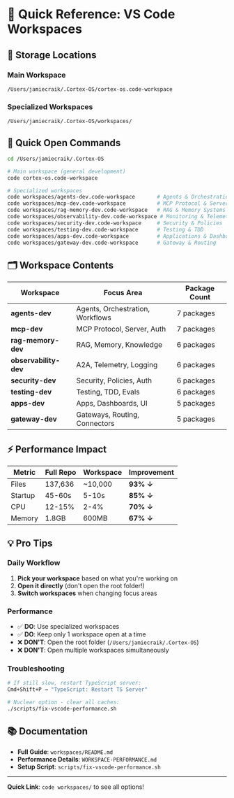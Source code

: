 # 🚀 Quick Reference: VS Code Workspaces

## 📍 Storage Locations

### Main Workspace
```
/Users/jamiecraik/.Cortex-OS/cortex-os.code-workspace
```

### Specialized Workspaces
```
/Users/jamiecraik/.Cortex-OS/workspaces/
```

## 🎯 Quick Open Commands

```bash
cd /Users/jamiecraik/.Cortex-OS

# Main workspace (general development)
code cortex-os.code-workspace

# Specialized workspaces
code workspaces/agents-dev.code-workspace       # Agents & Orchestration
code workspaces/mcp-dev.code-workspace          # MCP Protocol & Server
code workspaces/rag-memory-dev.code-workspace   # RAG & Memory Systems
code workspaces/observability-dev.code-workspace # Monitoring & Telemetry
code workspaces/security-dev.code-workspace     # Security & Policies
code workspaces/testing-dev.code-workspace      # Testing & TDD
code workspaces/apps-dev.code-workspace         # Applications & Dashboards
code workspaces/gateway-dev.code-workspace      # Gateway & Routing
```

## 🗂️ Workspace Contents

| Workspace | Focus Area | Package Count |
|-----------|------------|---------------|
| **agents-dev** | Agents, Orchestration, Workflows | 7 packages |
| **mcp-dev** | MCP Protocol, Server, Auth | 7 packages |
| **rag-memory-dev** | RAG, Memory, Knowledge | 6 packages |
| **observability-dev** | A2A, Telemetry, Logging | 6 packages |
| **security-dev** | Security, Policies, Auth | 6 packages |
| **testing-dev** | Testing, TDD, Evals | 6 packages |
| **apps-dev** | Apps, Dashboards, UI | 5 packages |
| **gateway-dev** | Gateways, Routing, Connectors | 5 packages |

## ⚡ Performance Impact

| Metric | Full Repo | Workspace | Improvement |
|--------|-----------|-----------|-------------|
| Files | 137,636 | ~10,000 | **93% ↓** |
| Startup | 45-60s | 5-10s | **85% ↓** |
| CPU | 12-15% | 2-4% | **70% ↓** |
| Memory | 1.8GB | 600MB | **67% ↓** |

## 💡 Pro Tips

### Daily Workflow
1. **Pick your workspace** based on what you're working on
2. **Open it directly** (don't open the root folder!)
3. **Switch workspaces** when changing focus areas

### Performance
- ✅ **DO**: Use specialized workspaces
- ✅ **DO**: Keep only 1 workspace open at a time
- ❌ **DON'T**: Open the root folder (`/Users/jamiecraik/.Cortex-OS`)
- ❌ **DON'T**: Open multiple workspaces simultaneously

### Troubleshooting
```bash
# If still slow, restart TypeScript server:
Cmd+Shift+P → "TypeScript: Restart TS Server"

# Nuclear option - clear all caches:
./scripts/fix-vscode-performance.sh
```

## 📚 Documentation

- **Full Guide**: `workspaces/README.md`
- **Performance Details**: `WORKSPACE-PERFORMANCE.md`
- **Setup Script**: `scripts/fix-vscode-performance.sh`

---

**Quick Link**: `code workspaces/` to see all options!
